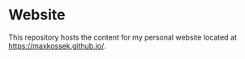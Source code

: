 # Website
 
This repository hosts the content for my personal website located at <https://maxkossek.github.io/>.